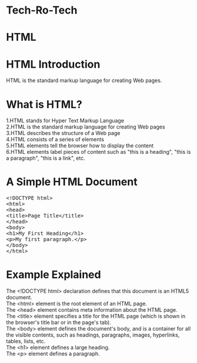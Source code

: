 # Tech-Ro-Tech
# HTML
# HTML Introduction
   HTML is the standard markup language for creating Web pages.

# What is HTML?
  1.HTML stands for Hyper Text Markup Language<br>
  2.HTML is the standard markup language for creating Web pages<br>
  3.HTML describes the structure of a Web page<br>
  4.HTML consists of a series of elements<br>
  5.HTML elements tell the browser how to display the content<br>
  6.HTML elements label pieces of content such as "this is a heading", "this is a paragraph", "this is a link", etc.

# A Simple HTML Document
<pre>
&lt;!DOCTYPE html&gt;
&lt;html&gt;
&lt;head&gt;
&lt;title&gt;Page Title&lt;/title&gt;
&lt;/head&gt;
&lt;body&gt;
&lt;h1&gt;My First Heading&lt;/h1&gt;
&lt;p&gt;My first paragraph.&lt;/p&gt;
&lt;/body&gt;
&lt;/html&gt;
</pre>
# Example Explained
The &lt;!DOCTYPE html&gt; declaration defines that this document is an HTML5 document.<br>
The &lt;html&gt; element is the root element of an HTML page.<br>
The &lt;head&gt; element contains meta information about the HTML page.<br>
The &lt;title&gt; element specifies a title for the HTML page (which is shown in the browser's title bar or in the page's tab).<br>
The &lt;body&gt; element defines the document's body, and is a container for all the visible contents, such as headings, paragraphs, images, hyperlinks, tables, lists, etc.<br>
The &lt;h1&gt; element defines a large heading.<br>
The &lt;p&gt; element defines a paragraph.<br>
